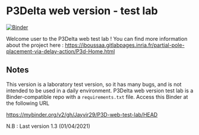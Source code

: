 # P3Delta web version - test lab

[![Binder](https://mybinder.org/badge_logo.svg)](https://mybinder.org/tree/v2/gh/Ayrtooon/P3D-web-test-lab.git/master)

Welcome user to the P3Delta web test lab !
You can find more information about the project here : 
https://iboussaa.gitlabpages.inria.fr/partial-pole-placement-via-delay-action/P3d-Home.html

## Notes

This version is a laboratory test version, so it has many bugs, and is not intended to be used in a daily environment.
P3Delta web version test lab is a Binder-compatible repo with a `requirements.txt` file.
Access this Binder at the following URL

https://mybinder.org/v2/gh/Jayvir29/P3D-web-test-lab/HEAD

N.B : Last version 1.3 (01/04/2021)



